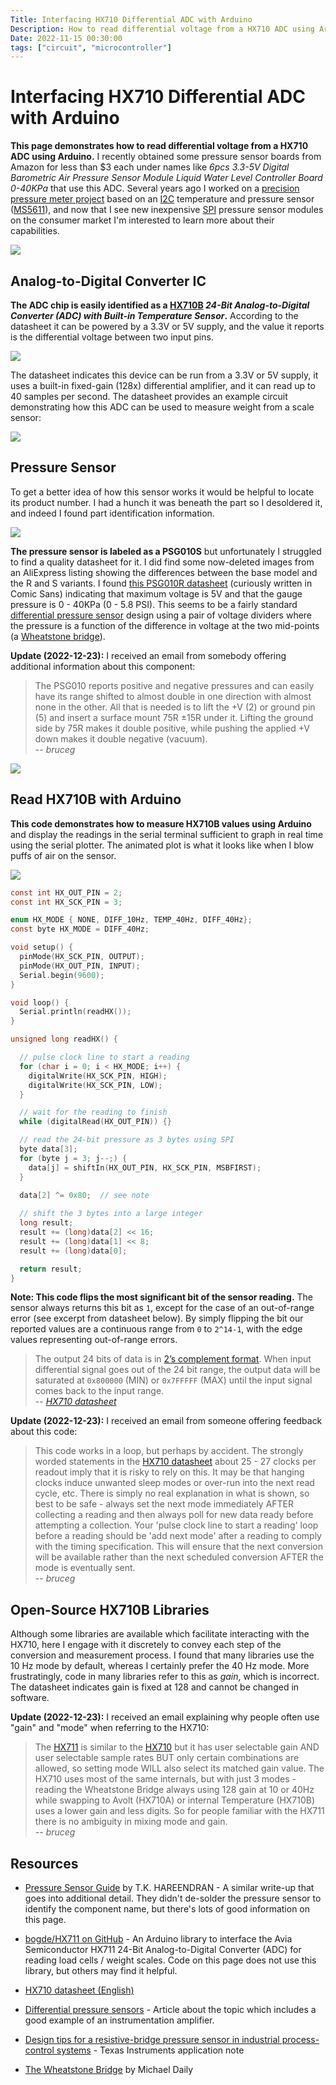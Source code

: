 ```yaml
---
Title: Interfacing HX710 Differential ADC with Arduino
Description: How to read differential voltage from a HX710 ADC using Arduino
Date: 2022-11-15 00:30:00
tags: ["circuit", "microcontroller"]
---
```


# Interfacing HX710 Differential ADC with Arduino

**This page demonstrates how to read differential voltage from a HX710 ADC using Arduino.** I recently obtained some pressure sensor boards from Amazon for less than $3 each under names like _6pcs 3.3-5V Digital Barometric Air Pressure Sensor Module Liquid Water Level Controller Board 0-40KPa_ that use this ADC. Several years ago I worked on a [precision pressure meter project](https://swharden.com/blog/2017-04-29-precision-pressure-meter-project/) based on an [I2C](https://en.wikipedia.org/wiki/I%C2%B2C)  temperature and pressure sensor ([MS5611](https://www.te.com/commerce/DocumentDelivery/DDEController?Action=showdoc&DocId=Data+Sheet%7FMS5611-01BA03%7FB3%7Fpdf%7FEnglish%7FENG_DS_MS5611-01BA03_B3.pdf%7FCAT-BLPS0036)), and now that I see new inexpensive [SPI](https://en.wikipedia.org/wiki/Serial_Peripheral_Interface) pressure sensor modules on the consumer market I'm interested to learn more about their capabilities.

<img src="hx710b-pressure-board.jpg" class="my-5 border border-dark shadow img-fluid w-75 mx-auto d-block">

## Analog-to-Digital Converter IC

**The ADC chip is easily identified as a [HX710B](https://www.electronicscomp.com/datasheet/hx710b-ic-datasheet.pdf) _24-Bit Analog-to-Digital Converter (ADC) with Built-in Temperature Sensor_.** According to the datasheet it can be powered by a 3.3V or 5V supply, and the value it reports is the differential voltage between two input pins. 

<img src="hx710b-pinout.jpg" class="my-5 img-fluid w-75 mx-auto d-block">

The datasheet indicates this device can be run from a 3.3V or 5V supply, it uses a built-in fixed-gain (128x) differential amplifier, and it can read up to 40 samples per second. The datasheet provides an example circuit demonstrating how this ADC can be used to measure weight from a scale sensor:

<img src="hx710-datasheet.jpg" class="my-5 img-fluid w-75 mx-auto d-block">

## Pressure Sensor

To get a better idea of how this sensor works it would be helpful to locate its product number. I had a hunch it was beneath the part so I desoldered it, and indeed I found part identification information.

<img src="hx710b-pressure-psg010s.jpg" class="my-5 border border-dark shadow img-fluid w-75 mx-auto d-block">

**The pressure sensor is labeled as a PSG010S** but unfortunately I struggled to find a quality datasheet for it. I did find some now-deleted images from an AliExpress listing showing the differences between the base model and the R and S variants. 
I found [this PSG010R datasheet](https://www.katranji.com/tocimages/files/536845-544144.pdf) (curiously written in Comic Sans) indicating that maximum voltage is 5V and that the gauge pressure is 0 - 40KPa (0 - 5.8 PSI). This seems to be a fairly standard [differential pressure sensor](https://www.avnet.com/wps/portal/abacus/solutions/technologies/sensors/pressure-sensors/measurement-types/differential/) design using a pair of voltage dividers where the pressure is a function of the difference in voltage at the two mid-points (a [Wheatstone bridge](https://en.wikipedia.org/wiki/Wheatstone_bridge)).

**Update (2022-12-23):** I received an email from somebody offering additional information about this component:

> The PSG010 reports positive and negative pressures and can easily have its range shifted to almost double in one direction with almost none in the other.  All that is needed is to lift the +V (2) or ground pin (5) and insert a surface mount 75R ±15R under it. 
Lifting the ground side by 75R makes it double positive, while pushing the applied +V down makes it double negative (vacuum).<br>
> -- <cite class="text-end">bruceg</cite>


<img src="psg-pressure-sensor.jpg" class="my-5 border border-dark shadow img-fluid w-75 mx-auto d-block">

## Read HX710B with Arduino

**This code demonstrates how to measure HX710B values using Arduino** and display the readings in the serial terminal sufficient to graph in real time using the serial plotter. The animated plot is what it looks like when I blow puffs of air on the sensor.

<img src="hx710-arduino-plot.gif" class="my-5 img-fluid mx-auto d-block">

```c
const int HX_OUT_PIN = 2;
const int HX_SCK_PIN = 3;

enum HX_MODE { NONE, DIFF_10Hz, TEMP_40Hz, DIFF_40Hz};
const byte HX_MODE = DIFF_40Hz;

void setup() {
  pinMode(HX_SCK_PIN, OUTPUT);
  pinMode(HX_OUT_PIN, INPUT);
  Serial.begin(9600);
}

void loop() {
  Serial.println(readHX());
}

unsigned long readHX() {

  // pulse clock line to start a reading
  for (char i = 0; i < HX_MODE; i++) {
    digitalWrite(HX_SCK_PIN, HIGH);
    digitalWrite(HX_SCK_PIN, LOW);
  }

  // wait for the reading to finish
  while (digitalRead(HX_OUT_PIN)) {}

  // read the 24-bit pressure as 3 bytes using SPI
  byte data[3];
  for (byte j = 3; j--;) {
    data[j] = shiftIn(HX_OUT_PIN, HX_SCK_PIN, MSBFIRST);
  }
  
  data[2] ^= 0x80;  // see note

  // shift the 3 bytes into a large integer
  long result;
  result += (long)data[2] << 16;
  result += (long)data[1] << 8;
  result += (long)data[0];

  return result;
}
```

**Note: This code flips the most significant bit of the sensor reading.** The sensor always returns this bit as `1`, except for the case of an out-of-range error (see excerpt from datasheet below). By simply flipping the bit our reported values are a continuous range from `0` to `2^14-1`, with the edge values representing out-of-range errors.

> The output 24 bits of data is in [2’s complement format](https://en.wikipedia.org/wiki/Two%27s_complement).
> When input differential signal goes out of the 24 bit range, the output data will be saturated at `0x800000` (MIN) or `0x7FFFFF` (MAX)
> until the input signal comes back to the input range.<br>
> -- <cite class="text-end"><a href='https://www.electronicscomp.com/datasheet/hx710b-ic-datasheet.pdf'>HX710 datasheet</a></cite>

**Update (2022-12-23):** I received an email from someone offering feedback about this code:

> This code works in a loop, but perhaps by accident. The strongly worded statements in the [HX710 datasheet](https://www.electronicscomp.com/datasheet/hx710b-ic-datasheet.pdf) about 25 - 27 clocks per readout imply that it is risky to rely on this.  It may be that hanging clocks induce unwanted sleep modes or over-run into the next read cycle, etc.  There is simply no real explanation in what is shown, so best to be safe - always set the next mode immediately AFTER collecting a reading and then always poll for new data ready before attempting a collection. Your 'pulse clock line to start a reading' loop before a reading should be 'add next mode' after a reading to comply with the timing specification.  This will ensure that the next conversion will be available rather than the next scheduled conversion AFTER the mode is eventually sent.<br>
> -- <cite class="text-end">bruceg</cite>

## Open-Source HX710B Libraries

Although some libraries are available which facilitate interacting with the HX710, here I engage with it discretely to convey each step of the conversion and measurement process. I found that many libraries use the 10 Hz mode by default, whereas I certainly prefer the 40 Hz mode. More frustratingly, code in many libraries refer to this as _gain_, which is incorrect. The datasheet indicates gain is fixed at 128 and cannot be changed in software.

**Update (2022-12-23):** I received an email explaining why people often use "gain" and "mode" when referring to the HX710:

> The [HX711](https://www.digikey.com/htmldatasheets/production/1836471/0/0/1/HX711.pdf) is similar to the [HX710](https://www.electronicscomp.com/datasheet/hx710b-ic-datasheet.pdf) but it has user selectable gain AND user selectable sample rates BUT only certain combinations are allowed, so setting mode WILL also select its matched gain value.
The HX710 uses most of the same internals, but with just 3 modes - reading the Wheatstone Bridge always using 128 gain at 10 or 40Hz while swapping to Avolt (HX710A) or internal Temperature (HX710B) uses a lower gain and less digits. So for people familiar with the HX711 there is no ambiguity in mixing mode and gain.<br>
> -- <cite class="text-end">bruceg</cite>

## Resources

* [Pressure Sensor Guide](https://www.electroschematics.com/pressure-sensor-guide/) by T.K. HAREENDRAN - A similar write-up that goes into additional detail. They didn't de-solder the pressure sensor to identify the component name, but there's lots of good information on this page.

* [bogde/HX711 on GitHub](https://github.com/bogde/HX711) - An Arduino library to interface the Avia Semiconductor HX711 24-Bit Analog-to-Digital Converter (ADC) for reading load cells / weight scales. Code on this page does not use this library, but others may find it helpful.

* [HX710 datasheet (English)](https://www.electronicscomp.com/datasheet/hx710b-ic-datasheet.pdf)

* [Differential pressure sensors](https://www.avnet.com/wps/portal/abacus/solutions/technologies/sensors/pressure-sensors/measurement-types/differential/) - Article about the topic which includes a good example of an instrumentation amplifier.

* [Design tips for a resistive-bridge pressure sensor in industrial process-control systems](https://www.ti.com/lit/an/slyt640/slyt640.pdf) - Texas Instruments application note

* [The Wheatstone Bridge](https://meritsensor.com/the-wheatstone-bridge/) by Michael Daily